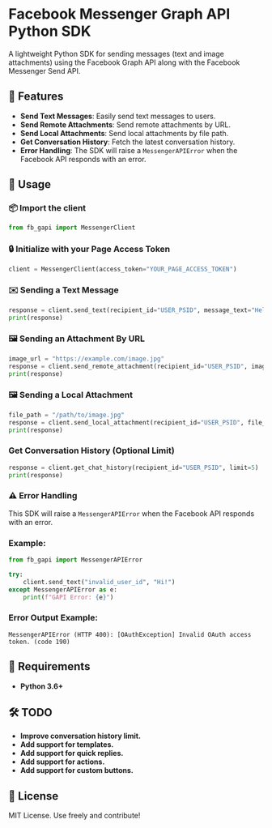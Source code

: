 
# Facebook Messenger Graph API Python SDK

A lightweight Python SDK for sending messages (text and image attachments) using the Facebook Graph API along with the Facebook Messenger Send API.

## 🚀 Features

- **Send Text Messages**: Easily send text messages to users.
- **Send Remote Attachments**: Send remote attachments by URL.
- **Send Local Attachments**: Send local attachments by file path.
- **Get Conversation History**: Fetch the latest conversation history.
- **Error Handling**: The SDK will raise a `MessengerAPIError` when the Facebook API responds with an error.


## 🚀 Usage

### 📦 Import the client
```python
from fb_gapi import MessengerClient
```

### 🔒 Initialize with your Page Access Token 
```python
client = MessengerClient(access_token="YOUR_PAGE_ACCESS_TOKEN")
```

### ✉️ Sending a Text Message
```python
response = client.send_text(recipient_id="USER_PSID", message_text="Hello, user!")
print(response)
```

### 🖼️ Sending an Attachment By URL
```python
image_url = "https://example.com/image.jpg"
response = client.send_remote_attachment(recipient_id="USER_PSID", image_url=image_url)
print(response)
```

### 🖼️ Sending a Local Attachment
```python
file_path = "/path/to/image.jpg"
response = client.send_local_attachment(recipient_id="USER_PSID", file_path=file_path)
print(response)
```

### Get Conversation History (Optional Limit)
```python
response = client.get_chat_history(recipient_id="USER_PSID", limit=5)
print(response)
```

### ⚠️ Error Handling
This SDK will raise a `MessengerAPIError` when the Facebook API responds with an error.

### Example:
```python
from fb_gapi import MessengerAPIError

try:
    client.send_text("invalid_user_id", "Hi!")
except MessengerAPIError as e:
    print(f"GAPI Error: {e}")
```

### Error Output Example:
```
MessengerAPIError (HTTP 400): [OAuthException] Invalid OAuth access token. (code 190)
```


## 📄 Requirements
- **Python 3.6+**



## 🛠️ TODO
- **Improve conversation history limit.**
- **Add support for templates.**
- **Add support for quick replies.**
- **Add support for actions.**
- **Add support for custom buttons.**


## 📃 License
MIT License. Use freely and contribute!
